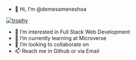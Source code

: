 - 👋 Hi, I’m @demesameneshoa

[![trophy](https://github-profile-trophy.vercel.app/?@demesameneshoa=ryo-ma)](https://github.com/ryo-ma/github-profile-trophy)

- 👀 I’m interested in Full Stack Web Development 
- 🌱 I’m currently learning at Microverse 
- 💞️ I’m looking to collaborate on 
- 📫 Reach me in Github or via Email

<!---
demesameneshoa/demesameneshoa is a ✨ special ✨ repository because its `README.md` (this file) appears on your GitHub profile.
You can click the Preview link to take a look at your changes.
--->
